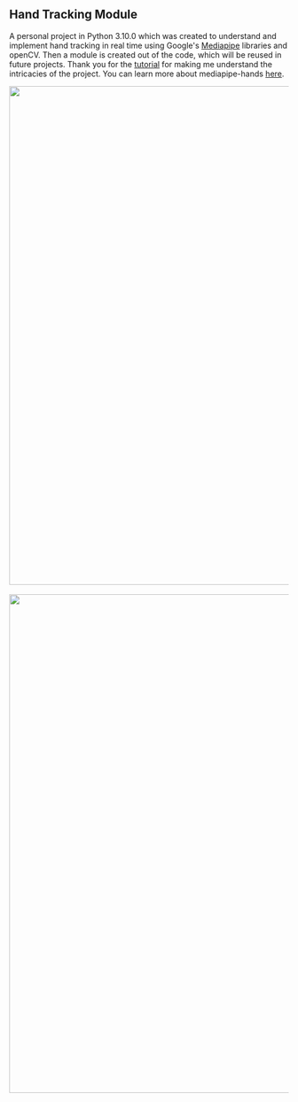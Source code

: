 ## Hand Tracking Module

A personal project in Python 3.10.0 which was created to understand and implement hand tracking in real time using Google's [Mediapipe](https://google.github.io/mediapipe/) libraries and openCV. Then a module is created out of the code, which will be reused in future projects. Thank you for the [tutorial](https://www.youtube.com/playlist?list=PLZGv5UqBChc1E_VBo1q9rFP75OYin25kP) for making me understand the intricacies of the project. You can learn more about mediapipe-hands [here](https://google.github.io/mediapipe/solutions/hands.html).

<img src="https://google.github.io/mediapipe/images/mobile/hand_landmarks.png" style="width:900px;"/>
</br></br>
<img src="https://google.github.io/mediapipe/images/mobile/hand_crops.png" style="width:900px;"/>